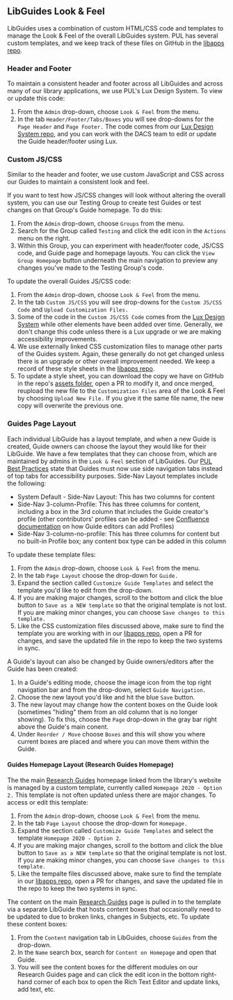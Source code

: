 ## LibGuides Look & Feel

LibGuides uses a combination of custom HTML/CSS code and templates to manage the Look & Feel of the overall LibGuides system. PUL has several custom templates, and we keep track of these files on GitHub in the [libapps repo](https://github.com/pulibrary/libapps/tree/main/libguides).   

### Header and Footer

To maintain a consistent header and footer across all LibGuides and across many of our library applications, we use PUL's Lux Design System. To view or update this code:

1. From the ```Admin``` drop-down, choose ```Look & Feel``` from the menu. 
2. In the tab ```Header/Footer/Tabs/Boxes``` you will see drop-downs for the ```Page Header``` and ```Page Footer.``` The code comes from our [Lux Design System repo](https://github.com/pulibrary/lux-design-system), and you can work with the DACS team to edit or update the Guide header/footer using Lux.  

### Custom JS/CSS

Similar to the header and footer, we use custom JavaScript and CSS across our Guides to maintain a consistent look and feel. 

If you want to test how JS/CSS changes will look without altering the overall system, you can use our Testing Group to create test Guides or test changes on that Group's Guide homepage. To do this: 

1. From the ```Admin``` drop-down, choose ```Groups``` from the menu.
2. Search for the Group called ```Testing``` and click the edit icon in the ```Actions``` menu on the right. 
3. Within this Group, you can experiment with header/footer code, JS/CSS code, and Guide page and homepage layouts. You can click the ```View Group Homepage``` button underneath the main navigation to preview any changes you've made to the Testing Group's code. 

To update the overall Guides JS/CSS code: 

1. From the ```Admin``` drop-down, choose ```Look & Feel``` from the menu. 
2. In the tab ```Custom JS/CSS``` you will see drop-downs for the ```Custom JS/CSS Code``` and ```Upload Customization Files.``` 
3. Some of the code in the ```Custom JS/CSS Code``` comes from the [Lux Design System](https://github.com/pulibrary/lux-design-system) while other elements have been added over time. Generally, we don't change this code unless there is a Lux upgrade or we are making accessibility improvements. 
4. We use externally linked CSS customization files to manage other parts of the Guides system. Again, these generally do not get changed unless there is an upgrade or other overall improvement needed. We keep a record of these style sheets in the [libapps repo](https://github.com/pulibrary/libapps/tree/main/libguides). 
5. To update a style sheet, you can download the copy we have on GitHub in the repo's [assets folder](https://github.com/pulibrary/libapps/tree/main/libguides/assets), open a PR to modify it, and once merged, reupload the new file to the ```Customization Files``` area of the Look & Feel by choosing ```Upload New File.``` If you give it the same file name, the new copy will overwrite the previous one. 

### Guides Page Layout

Each individual LibGuide has a layout template, and when a new Guide is created, Guide owners can choose the layout they would like for their LibGuide. We have a few templates that they can choose from, which are maintained by admins in the ```Look & Feel``` section of LibGuides. Our [PUL Best Practices](https://libguides.princeton.edu/guidebestpractices) state that Guides must now use side navigation tabs instead of top tabs for accessibility purposes. Side-Nav Layout templates include the following: 

- System Default - Side-Nav Layout: This has two columns for content
- Side-Nav 3-column-Profile: This has three columns for content, including a box in the 3rd column that includes the Guide creator's profile (other contributors' profiles can be added - see [Confluence documentation](https://pul-confluence.atlassian.net/wiki/spaces/SS/pages/34340875/Add+a+Profile+Box+to+a+LibGuide) on how Guide editors can add Profiles)
- Side-Nav 3-column-no-profile: This has three columns for content but no built-in Profile box; any content box type can be added in this column

To update these template files: 

1. From the ```Admin``` drop-down, choose ```Look & Feel``` from the menu. 
2. In the tab ```Page Layout``` choose the drop-down for ```Guide.```
3. Expand the section called ```Customize Guide Templates``` and select the template you'd like to edit from the drop-down. 
4. If you are making major changes, scroll to the bottom and click the blue button to ```Save as a NEW template``` so that the original template is not lost. If you are making minor changes, you can choose ```Save changes to this template.```
5. Like the CSS customization files discussed above, make sure to find the template you are working with in our [libapps repo](https://github.com/pulibrary/libapps/tree/main/libguides/), open a PR for changes, and save the updated file in the repo to keep the two systems in sync. 

A Guide's layout can also be changed by Guide owners/editors after the Guide has been created: 

1. In a Guide's editing mode, choose the image icon from the top right navigation bar and from the drop-down, select ```Guide Navigation.```
2. Choose the new layout you'd like and hit the blue ```Save``` button. 
3. The new layout may change how the content boxes on the Guide look (sometimes "hiding" them from an old column that is no longer showing). To fix this, choose the ```Page``` drop-down in the gray bar right above the Guide's main conent. 
4. Under ```Reorder / Move``` choose ```Boxes``` and this will show you where current boxes are placed and where you can move them within the Guide.  

#### Guides Homepage Layout (Research Guides Homepage)

The the main [Research Guides](https://libguides.princeton.edu/) homepage linked from the library's website is managed by a custom template, currently called ```Homepage 2020 - Option 2.``` This template is not often updated unless there are major changes. To access or edit this template: 

1. From the ```Admin``` drop-down, choose ```Look & Feel``` from the menu. 
2. In the tab ```Page Layout``` choose the drop-down for ```Homepage.```
3. Expand the section called ```Customize Guide Templates``` and select the template ```Homepage 2020 - Option 2```. 
4. If you are making major changes, scroll to the bottom and click the blue button to ```Save as a NEW template``` so that the original template is not lost. If you are making minor changes, you can choose ```Save changes to this template.```
5. Like the tempalte files discussed above, make sure to find the template in our [libapps repo](https://github.com/pulibrary/libapps/tree/main/libguides/), open a PR for changes, and save the updated file in the repo to keep the two systems in sync. 

The content on the main [Research Guides](https://libguides.princeton.edu/) page is pulled in to the template via a separate LibGuide that hosts content boxes that occasionally need to be updated to due to broken links, changes in Subjects, etc. To update these content boxes: 

1. From the ```Content``` navigation tab in LibGuides, choose ```Guides``` from the drop-down. 
2. In the ```Name``` search box, search for ```Content on Homepage``` and open that Guide. 
3.  You will see the content boxes for the different modules on our Research Guides page and can click the edit icon in the bottom right-hand corner of each box to open the Rich Text Editor and update links, add text, etc. 
